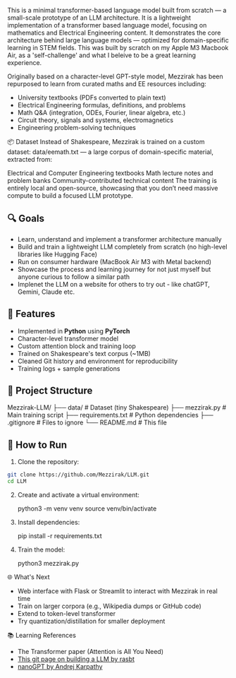 This is a minimal transformer-based language model built from scratch — a small-scale prototype of an LLM architecture.
It is a lightweight implementation of a transformer based language model, focusing on mathematics and Electrical Engineering content.
It demonstrates the core architecture behind large language models — optimized for domain-specific learning in STEM fields.
This was built by scratch on my Apple M3 Macbook Air, as a 'self-challenge' and what I beleive to be a great learning experience.

Originally based on a character-level GPT-style model, Mezzirak has been repurposed to learn from curated maths and EE resources including:

- University textbooks (PDFs converted to plain text)
- Electrical Engineering formulas, definitions, and problems
- Math Q&A (integration, ODEs, Fourier, linear algebra, etc.)
- Circuit theory, signals and systems, electromagnetics
- Engineering problem-solving techniques

📦 Dataset
Instead of Shakespeare, Mezzirak is trained on a custom dataset:
data/eemath.txt — a large corpus of domain-specific material, extracted from:

Electrical and Computer Engineering textbooks
Math lecture notes and problem banks
Community-contributed technical content
The training is entirely local and open-source, showcasing that you don’t need massive compute to build a focused LLM prototype.

## 🔍 Goals

- Learn, understand and implement a transformer architecture manually
- Build and train a lightweight LLM completely from scratch (no high-level libraries like Hugging Face)
- Run on consumer hardware (MacBook Air M3 with Metal backend)
- Showcase the process and learning journey for not just myself but anyone curious to follow a similar path
- Implenet the LLM on a website for others to try out - like chatGPT, Gemini, Claude etc.

## 🧱 Features

- Implemented in **Python** using **PyTorch**
- Character-level transformer model
- Custom attention block and training loop
- Trained on Shakespeare's text corpus (~1MB)
- Cleaned Git history and environment for reproducibility
- Training logs + sample generations

## 📁 Project Structure

Mezzirak-LLM/
├── data/ # Dataset (tiny Shakespeare)
├── mezzirak.py # Main training script
├── requirements.txt # Python dependencies
├── .gitignore # Files to ignore
└── README.md # This file

## 🧪 How to Run

1. Clone the repository:

```bash
git clone https://github.com/Mezzirak/LLM.git
cd LLM
```
2. Create and activate a virtual environment:

   python3 -m venv venv
   source venv/bin/activate

3. Install dependencies:

   pip install -r requirements.txt

4. Train the model:

   python3 mezzirak.py

🌐 What's Next

 - Web interface with Flask or Streamlit to interact with Mezzirak in real time
 - Train on larger corpora (e.g., Wikipedia dumps or GitHub code)
 - Extend to token-level transformer
 - Try quantization/distillation for smaller deployment

📚 Learning References

- The Transformer paper (Attention is All You Need)
- [This git page on building a LLM by rasbt](https://github.com/rasbt/LLMs-from-scratch)
- [nanoGPT by Andrej Karpathy](https://github.com/karpathy/nanoGPT)
